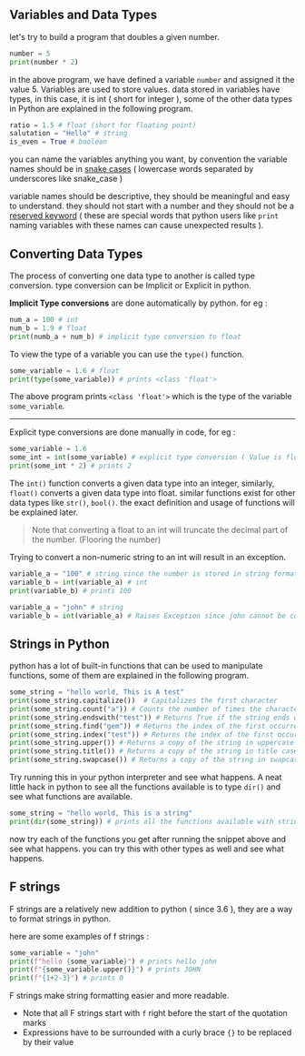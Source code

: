 ## Variables and Data Types

let's try to build a program that doubles a given number.

```python
number = 5
print(number * 2)
```

in the above program, we have defined a variable `number` and assigned it the value 5. Variables are used to store values. data stored in variables have types, in this case, it is int ( short for integer ), some of the other data types in Python are explained in the following program.

```python
ratio = 1.5 # float (short for floating point)
salutation = "Hello" # string
is_even = True # boolean
```

you can name the variables anything you want, by convention the variable names should be in [snake cases](https://en.wikipedia.org/wiki/Snake_case) ( lowercase words separated by underscores like snake_case )

variable names should be descriptive, they should be meaningful and easy to understand. they should not start with a number and they should not be a [reserved keyword](https://docs.python.org/3.9/reference/lexical_analysis.html?highlight=reserved#keywords) ( these are special words that python users like `print` naming variables with these names can cause unexpected results ).

## Converting Data Types

The process of converting one data type to another is called type conversion. type conversion can be Implicit or Explicit in python.

**Implicit Type conversions** are done automatically by python. for eg :

```python
num_a = 100 # int
num_b = 1.9 # float
print(numb_a + num_b) # implicit type conversion to float
```

To view the type of a variable you can use the `type()` function.

```python
some_variable = 1.6 # float
print(type(some_variable)) # prints <class 'float'>
```

The above program prints `<class 'float'>` which is the type of the variable `some_variable`.

---

Explicit type conversions are done manually in code, for eg :

```python
some_variable = 1.6
some_int = int(some_variable) # explicit type conversion ( Value is floored )
print(some_int * 2) # prints 2
```

The `int()` function converts a given data type into an integer, similarly, `float()` converts a given data type into float.
similar functions exist for other data types like `str()`, `bool()`. the exact definition and usage of functions will be explained later.

> Note that converting a float to an int will truncate the decimal part of the number. (Flooring the number)

Trying to convert a non-numeric string to an int will result in an exception.

```python
variable_a = "100" # string since the number is stored in string format
variable_b = int(variable_a) # int
print(variable_b) # prints 100
```

```python
variable_a = "john" # string
variable_b = int(variable_a) # Raises Exception since john cannot be converted to int
```

## Strings in Python

python has a lot of built-in functions that can be used to manipulate functions, some of them are explained in the following program.

```python
some_string = "hello world, This is A test"
print(some_string.capitalize())  # Capitalizes the first character
print(some_string.count("a")) # Counts the number of times the character "a" occurs in the string
print(some_string.endswith("test")) # Returns True if the string ends with the substring "test"
print(some_string.find("gem")) # Returns the index of the first occurrence of the substring "gem" and -1 if it does not exist.
print(some_string.index("test")) # Returns the index of the first occurrence of the substring "test" and raises an exception if it does not exist.
print(some_string.upper()) # Returns a copy of the string in uppercase
print(some_string.title()) # Returns a copy of the string in title case
print(some_string.swapcase()) # Returns a copy of the string in swapcase
```

Try running this in your python interpreter and see what happens. A neat little hack in python to see all the functions available is to type `dir()` and see what functions are available.

```python
some_string = "hello world, This is a string"
print(dir(some_string)) # prints all the functions available with strings
```

now try each of the functions you get after running the snippet above and see what happens. you can try this with other types as well and see what happens.

## F strings

F strings are a relatively new addition to python ( since 3.6 ), they are a way to format strings in python.

here are some examples of f strings :

```python
some_variable = "john"
print(f"hello {some_variable}") # prints hello john
print(f"{some_variable.upper()}") # prints JOHN
print(f"{1+2-3}") # prints 0
```

F strings make string formatting easier and more readable.

- Note that all F strings start with `f` right before the start of the quotation marks
- Expressions have to be surrounded with a curly brace `{}` to be replaced by their value
